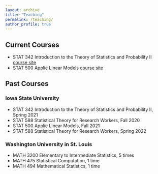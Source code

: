```yaml
---
layout: archive
title: "Teaching"
permalink: /teaching/
author_profile: true
---
```


## Current Courses
* STAT 342 Introduction to the Theory of Statistics and Probability II [course site](https://nasyring.github.io/Introduction-to-Statistical-Inference/)
* STAT 500 Applie Linear Models [course site](https://nasyring.github.io/Applied-Linear-Models/)



## Past Courses

### Iowa State University
* STAT 342 Introduction to the Theory of Statistics and Probability II, Spring 2021
* STAT 588 Statistical Theory for Research Workers, Fall 2020
* STAT 500 Applie Linear Models, Fall 2021
* STAT 588 Statistical Theory for Research Workers, Spring 2022

### Washington University in St. Louis
* MATH 3200 Elementary to Intermediate Statistics, 5 times
* MATH 475 Statistical Computation, 1 time
* MATH 494 Mathematical Statistics, 1 time
